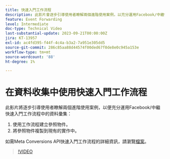 ```yaml
---
title: 快速入門工作流程
description: 此影片會逐步引導使用者瞭解兩個進階使用案例，以充分運用Facebook/中繼快速入門工作流程中的資料彙集。
feature: Event Forwarding
level: Intermediate
doc-type: Technical Video
last-substantial-update: 2023-09-21T00:00:00Z
jira: KT-13957
exl-id: ac4fd395-f44f-4c4a-b3a2-7a951e305dd5
source-git-commit: 286c85aa88d44574f00ded67f0de8e0c945a153e
workflow-type: tm+mt
source-wordcount: '88'
ht-degree: 1%

---
```


# 在資料收集中使用快速入門工作流程


此影片將逐步引導使用者瞭解兩個進階使用案例，以便充分運用Facebook/中繼快速入門工作流程中的資料彙集：

1. 使用工作流程建立參照物件。 
1. 將參照物件複製到現有的實作中。

如需Meta Conversions API快速入門工作流程的詳細資訊，請瀏覽[檔案](https://experienceleague.adobe.com/docs/experience-platform/tags/extensions/server/meta/overview.html?lang=zh-Hant#quick-start)。

>[!VIDEO](https://video.tv.adobe.com/v/3424501?learn=on&enablevpops)
